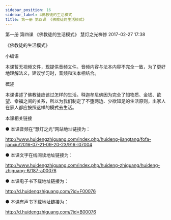 ```yaml
---
sidebar_position: 16
sidebar_label: 4佛教徒的生活模式
title: 第一册 第四课 《佛教徒的生活模式》
---
```

第一册 第四课 《佛教徒的生活模式》
慧灯之光禅修 2017-02-27 17:38


《佛教徒的生活模式》

小编语

本课暂无视频文件，现提供音频文件。音频内容与法本内容不完全一致，为了更好地理解法义，建议学习时，音频和法本相结合。

概述


本课讲述了佛教徒应该过怎样的生活。释迦牟尼佛因为完全了知物质、金钱、欲望、幸福之间的关系，所以为我们制定了不堕两边、少欲知足的生活原则，出家人在家人都应按照这样的模式去生活。








 本课相关链接 

●  本课音频在“慧灯之光“网站地址链接为：

http://www.huidengzhiguang.com/index.php/huideng-jiangtang/fofa-jianxiu/2016-07-21-09-20-23/916-l07004



●  本课文字在线阅读地址链接为：

http://www.huidengzhiguang.com/index.php/huideng-zhiguang/huideng-zhiguang-6/187-a00076



●  本课电子书下载地址链接为：

http://d.huidengzhiguang.com/?id=F00076



●  本课有声书下载地址链接为：

http://d.huidengzhiguang.com/?id=B00076